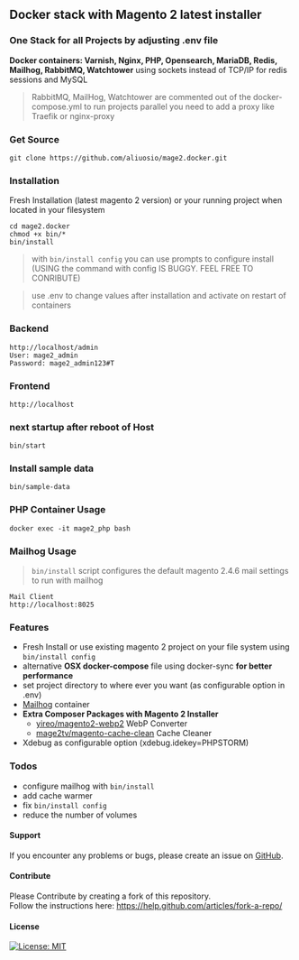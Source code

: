 ## Docker stack with Magento 2 latest installer 
### One Stack for all Projects by adjusting .env file
**Docker containers: Varnish, Nginx, PHP, Opensearch, MariaDB, Redis, Mailhog, RabbitMQ, Watchtower**
using sockets instead of TCP/IP for redis sessions and MySQL
> RabbitMQ, MailHog, Watchtower are commented out of the docker-compose.yml
> to run projects parallel you need to add a proxy like Traefik or nginx-proxy

### Get Source

    git clone https://github.com/aliuosio/mage2.docker.git

### Installation
 Fresh Installation (latest magento 2 version) or your running project when located in your filesystem
    
    cd mage2.docker
    chmod +x bin/*
    bin/install

> with `bin/install config` you can use prompts to configure install (USING the command with config IS BUGGY. FEEL FREE TO CONRIBUTE)
    
> use .env to change values after installation and activate on restart of containers 

### Backend
    http://localhost/admin
    User: mage2_admin
    Password: mage2_admin123#T
    
### Frontend
    http://localhost
    
### next startup after reboot of Host
    bin/start

### Install sample data

    bin/sample-data

### PHP Container Usage
    
    docker exec -it mage2_php bash
    
### Mailhog Usage

> `bin/install` script configures the default magento 2.4.6 mail settings to run with mailhog

    Mail Client
    http://localhost:8025 

    
### Features
* Fresh Install or use existing magento 2 project on your file system using `bin/install config`
* alternative **OSX docker-compose** file using docker-sync **for better performance**
* set project directory to where ever you want (as configurable option in .env)
* [Mailhog](https://github.com/mailhog/MailHog) container
* **Extra Composer Packages with Magento 2 Installer**
    * [yireo/magento2-webp2](https://github.com/yireo/Yireo_Webp2) WebP Converter
    * [mage2tv/magento-cache-clean](https://github.com/mage2tv/magento-cache-clean) Cache Cleaner
* Xdebug as configurable option (xdebug.idekey=PHPSTORM)

### Todos
* configure mailhog with `bin/install`
* add cache warmer
* fix `bin/install config`
* reduce the number of volumes

#### Support
If you encounter any problems or bugs, please create an issue on [GitHub](https://github.com/aliuosio/mage2.docker/issues).

#### Contribute
Please Contribute by creating a fork of this repository.  
Follow the instructions here: https://help.github.com/articles/fork-a-repo/

#### License
[![License: MIT](https://img.shields.io/badge/License-MIT-yellow.svg)](https://openng.de/source.org/licenses/MIT)
